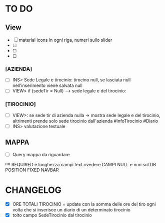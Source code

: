 # TO DO
## View
- [ ]  material icons in ogni riga, numeri sullo slider
- [ ] 
- [ ] 
- [ ] 

### [AZIENDA]
- [ ] INS> Sede Legale e tirocinio: tirocino null, se lasciata null nell'inserimento viene salvata null
- [ ] VIEW> if (sedeTir = Null) --> sede legale e del tirocinio: 

### [TIROCINIO]
- [ ] VIEW>: se sede tir di azienda nulla -> mostra sede legale e del tirocinio, altrimenti prende solo sede tirocinio dall'azienda
		#infoTirocinio
		#Diario
- [ ] INS> valutazione testuale

## MAPPA
- [ ] Query mappa da riguardare

!!!! REQUIRED e lunghezza campi text
rivedere CAMPI NULL e non sul DB
POSITION FIXED NAVBAR

# CHANGELOG
- [x] ORE TOTALI TIROCINIO = update con la somma delle ore del tiro ogni volta che si inserisce un diario di un determinato tirocinio
- [x] tolto campo SedeTirocinio dal tirocinio
